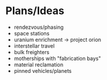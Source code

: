 # Plans/Ideas

- rendezvous/phasing
- space stations
- uranium enrichment -> project orion
- interstellar travel
- bulk freighters
- motherships with "fabrication bays"
- material reclamation
- pinned vehicles/planets
